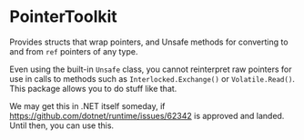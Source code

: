 # PointerToolkit
Provides structs that wrap pointers, and Unsafe methods for converting to and from `ref` pointers of any type.

Even using the built-in `Unsafe` class, you cannot reinterpret raw pointers for use in calls to methods such as `Interlocked.Exchange()` or `Volatile.Read()`. This package allows you to do stuff like that.

We may get this in .NET itself someday, if https://github.com/dotnet/runtime/issues/62342 is approved and landed. Until then, you can use this.
